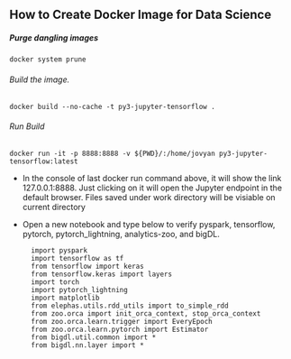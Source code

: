 ## How to Create Docker Image for Data Science 

##### Purge dangling images

	docker system prune

###### Build the image. 

    docker build --no-cache -t py3-jupyter-tensorflow .
    
###### Run Build
    docker run -it -p 8888:8888 -v ${PWD}/:/home/jovyan py3-jupyter-tensorflow:latest
    
    
  - In the console of last docker run command above, it will show the link 127.0.0.1:8888.
    Just clicking on it will open the Jupyter endpoint in the default browser.
    Files saved under work directory will be visiable on current directory

  - Open a new notebook and type below to verify pyspark, tensorflow, pytorch, pytorch_lightning, analytics-zoo, 
    and bigDL.

          import pyspark
          import tensorflow as tf
          from tensorflow import keras
          from tensorflow.keras import layers
          import torch
          import pytorch_lightning
          import matplotlib
          from elephas.utils.rdd_utils import to_simple_rdd
          from zoo.orca import init_orca_context, stop_orca_context
          from zoo.orca.learn.trigger import EveryEpoch
          from zoo.orca.learn.pytorch import Estimator
          from bigdl.util.common import *
          from bigdl.nn.layer import *
